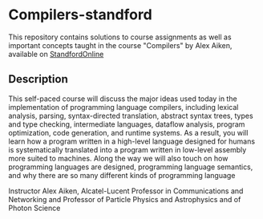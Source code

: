 # Compilers-standford
This repository contains solutions to course assignments as well as important concepts taught in the course "Compilers" by Alex Aiken, available on  [StandfordOnline](https://online.stanford.edu/courses/soe-ycscs1-compilers)

## Description
This self-paced course will discuss the major ideas used today in the implementation of programming language compilers, including lexical analysis, parsing, syntax-directed translation, abstract syntax trees, types and type checking, intermediate languages, dataflow analysis, program optimization, code generation, and runtime systems. As a result, you will learn how a program written in a high-level language designed for humans is systematically translated into a program written in low-level assembly more suited to machines. Along the way we will also touch on how programming languages are designed, programming language semantics, and why there are so many different kinds of programming language

Instructor
Alex Aiken, Alcatel-Lucent Professor in Communications and Networking and Professor of Particle Physics and Astrophysics and of Photon Science
